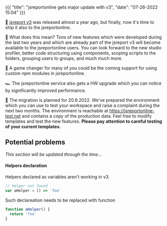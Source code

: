 ﻿


{{{
    "title": "jsreportonline gets major update with v3",
    "date": "07-26-2022 15:04"
}}}


📢 [jsreport v3](https://jsreport.net/blog/jsreport-300-released) was released almost a year ago, but finally, now it's time to ship it also to the jsreportonline.

🚀 What does this mean? Tons of new features which were developed during the last two years and which are already part of the jsreport v3 will become available to the jsreportonline users. You can look forward to the new studio profiler, better code structuring using components, scoping scripts to the folders, grouping users to groups, and much much more.

🎁 A game changer for many of you could be the coming support for using custom npm modules in jsreportonline.

🏎 The jsreportonline service also gets a HW upgrade which you can notice by significantly improved performance.

📆 The migration is planned for 20.9.2022. We've prepared the environment which you can use to test your workspace and raise a complaint during the next two months. The environment is reachable at https://jsreportonline-test.net and contains a copy of the production data. Feel free to modify templates and test the new features. **Please pay attention to careful testing of your current templates.**

## Potential problems
*This section will be updated through the time...*

#### Helpers declaration
Helpers declared as variables aren't working in v3.
```js
// helper not found
var aHelper = () => 'foo'
```
Such declareation needs to be replaced with function

```js
function aHelper() {
  return 'foo'
}
```

